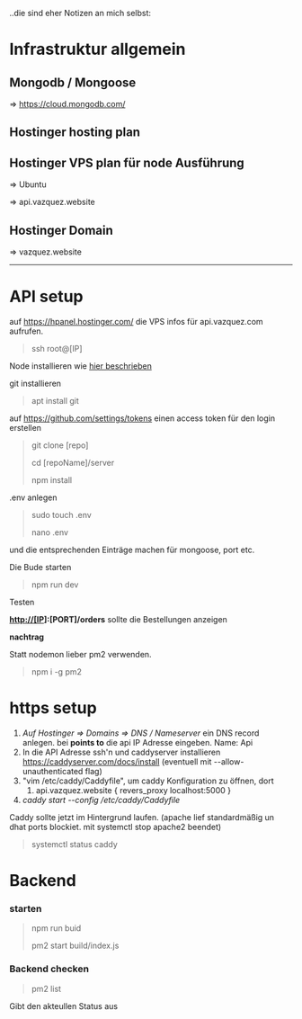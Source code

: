 ..die sind eher Notizen an mich selbst:

# Infrastruktur allgemein

## Mongodb / Mongoose

  => <https://cloud.mongodb.com/>

## Hostinger hosting plan

## Hostinger VPS plan für node Ausführung

  => Ubuntu
  
  => api.vazquez.website

## Hostinger Domain

  => vazquez.website

---

# API setup

auf <https://hpanel.hostinger.com/> die VPS infos für api.vazquez.com aufrufen.
> ssh root@[IP]

Node installieren wie [hier beschrieben](https://www.hostinger.com/tutorials/how-to-install-node-ubuntu?ppc_campaign=google_search_generic_hosting_all&bidkw=defaultkeyword&lo=9044073&gclid=Cj0KCQjwxMmhBhDJARIsANFGOSvRKEGDryO598A3ac6qcwdDu93NA05N4E38WIE7bLMB2tXdFLPKj-0aAmYVEALw_wcB)

git installieren
> apt install git

auf <https://github.com/settings/tokens> einen access token für den login erstellen

> git clone [repo]
>
> cd [repoName]/server
>
> npm install
>
.env anlegen
> sudo touch .env
>
> nano .env
>
und die entsprechenden Einträge machen für mongoose, port etc.

Die Bude starten
> npm run dev
>
Testen

**<http://[IP>]:[PORT]/orders** sollte die Bestellungen anzeigen

**nachtrag**

Statt nodemon lieber pm2 verwenden.
> npm i -g pm2
>

# https setup

1. *Auf Hostinger => Domains => DNS / Nameserver* ein DNS record anlegen. bei **points to** die api IP Adresse eingeben. Name: Api
2. In die API Adresse ssh'n und caddyserver installieren <https://caddyserver.com/docs/install> (eventuell mit --allow-unauthenticated flag)
3. "vim /etc/caddy/Caddyfile", um caddy Konfiguration zu öffnen, dort
   1. api.vazquez.website {
        revers_proxy localhost:5000
      }
4. *caddy start --config /etc/caddy/Caddyfile*

Caddy sollte jetzt im Hintergrund laufen.
(apache lief standardmäßig un dhat ports blockiet. mit systemctl stop apache2 beendet)

> systemctl status caddy

# Backend

### starten
>
> npm run buid
>
> pm2 start build/index.js

### Backend checken
>
> pm2 list
>
Gibt den akteullen Status aus
